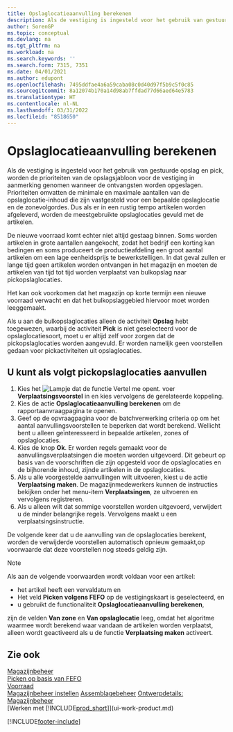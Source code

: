 ```yaml
---
title: Opslaglocatieaanvulling berekenen
description: Als de vestiging is ingesteld voor het gebruik van gestuurde opslag en pick, worden de prioriteiten van de opslagsjabloon voor de vestiging in aanmerking genomen wanneer de ontvangsten worden opgeslagen.
author: SorenGP
ms.topic: conceptual
ms.devlang: na
ms.tgt_pltfrm: na
ms.workload: na
ms.search.keywords: ''
ms.search.form: 7315, 7351
ms.date: 04/01/2021
ms.author: edupont
ms.openlocfilehash: 7495ddfae4a6a59caba08c0d40d97f5b9c5f0c85
ms.sourcegitcommit: 8a12074b170a14d98ab7ffdad77d66aed64e5783
ms.translationtype: HT
ms.contentlocale: nl-NL
ms.lasthandoff: 03/31/2022
ms.locfileid: "8518650"
---
```

# <a name="calculate-bin-replenishment"></a>Opslaglocatieaanvulling berekenen
Als de vestiging is ingesteld voor het gebruik van gestuurde opslag en pick, worden de prioriteiten van de opslagsjabloon voor de vestiging in aanmerking genomen wanneer de ontvangsten worden opgeslagen. Prioriteiten omvatten de minimale en maximale aantallen van de opslaglocatie-inhoud die zijn vastgesteld voor een bepaalde opslaglocatie en de zonevolgordes. Dus als er in een rustig tempo artikelen worden afgeleverd, worden de meestgebruikte opslaglocaties gevuld met de artikelen.  

De nieuwe voorraad komt echter niet altijd gestaag binnen. Soms worden artikelen in grote aantallen aangekocht, zodat het bedrijf een korting kan bedingen en soms produceert de productieafdeling een groot aantal artikelen om een lage eenheidsprijs te bewerkstelligen. In dat geval zullen er lange tijd geen artikelen worden ontvangen in het magazijn en moeten de artikelen van tijd tot tijd worden verplaatst van bulkopslag naar pickopslaglocaties.  

Het kan ook voorkomen dat het magazijn op korte termijn een nieuwe voorraad verwacht en dat het bulkopslaggebied hiervoor moet worden leeggemaakt.  

Als u aan de bulkopslaglocaties alleen de activiteit **Opslag** hebt toegewezen, waarbij de activiteit **Pick** is niet geselecteerd voor de opslaglocatiesoort, moet u er altijd zelf voor zorgen dat de pickopslaglocaties worden aangevuld. Er worden namelijk geen voorstellen gedaan voor pickactiviteiten uit opslaglocaties.  

## <a name="to-replenish-pick-bins"></a>U kunt als volgt pickopslaglocaties aanvullen  
1.  Kies het ![Lampje dat de functie Vertel me opent.](media/ui-search/search_small.png "Vertel me wat u wilt doen") voer **Verplaatsingsvoorstel** in en kies vervolgens de gerelateerde koppeling.  
2.  Kies de actie **Opslaglocatieaanvulling berekenen** om de rapportaanvraagpagina te openen.  
3.  Geef op de opvraagpagina voor de batchverwerking criteria op om het aantal aanvullingsvoorstellen te beperken dat wordt berekend. Wellicht bent u alleen geïnteresseerd in bepaalde artikelen, zones of opslaglocaties.  
4.  Kies de knop **Ok**. Er worden regels gemaakt voor de aanvullingsverplaatsingen die moeten worden uitgevoerd. Dit gebeurt op basis van de voorschriften die zijn opgesteld voor de opslaglocaties en de bijhorende inhoud, zijnde artikelen in de opslaglocaties.  
5.  Als u alle voorgestelde aanvullingen wilt uitvoeren, kiest u de actie **Verplaatsing maken**. De magazijnmedewerkers kunnen de instructies bekijken onder het menu-item **Verplaatsingen**, ze uitvoeren en vervolgens registreren.  
6.  Als u alleen wilt dat sommige voorstellen worden uitgevoerd, verwijdert u de minder belangrijke regels. Vervolgens maakt u een verplaatsingsinstructie.  

De volgende keer dat u de aanvulling van de opslaglocaties berekent, worden de verwijderde voorstellen automatisch opnieuw gemaakt,op voorwaarde dat deze voorstellen nog steeds geldig zijn.  

> [!NOTE]  
>  Als aan de volgende voorwaarden wordt voldaan voor een artikel:  
>   
>  -   het artikel heeft een vervaldatum en  
> -   Het veld **Picken volgens FEFO** op de vestigingskaart is geselecteerd, en  
> -   u gebruikt de functionaliteit **Opslaglocatieaanvulling berekenen**,  
>   
>  zijn de velden **Van zone** en **Van opslaglocatie** leeg, omdat het algoritme waarmee wordt berekend waar vandaan de artikelen worden verplaatst, alleen wordt geactiveerd als u de functie **Verplaatsing maken** activeert.  

## <a name="see-also"></a>Zie ook  
[Magazijnbeheer](warehouse-manage-warehouse.md)  
[Picken op basis van FEFO](warehouse-picking-by-fefo.md)  
[Voorraad](inventory-manage-inventory.md)  
[Magazijnbeheer instellen](warehouse-setup-warehouse.md) 
[Assemblagebeheer](assembly-assemble-items.md)
[Ontwerpdetails: Magazijnbeheer](design-details-warehouse-management.md)  
[Werken met [!INCLUDE[prod_short](includes/prod_short.md)]](ui-work-product.md)


[!INCLUDE[footer-include](includes/footer-banner.md)]